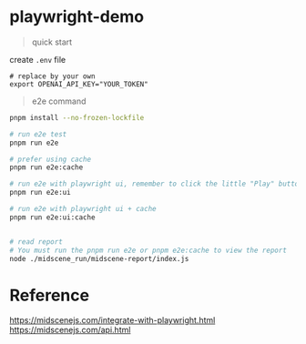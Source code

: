 # playwright-demo

> quick start

create `.env` file

```shell
# replace by your own
export OPENAI_API_KEY="YOUR_TOKEN"
```

> e2e command


```bash
pnpm install --no-frozen-lockfile

# run e2e test
pnpm run e2e

# prefer using cache
pnpm run e2e:cache

# run e2e with playwright ui, remember to click the little "Play" button on the upper-left corner
pnpm run e2e:ui

# run e2e with playwright ui + cache
pnpm run e2e:ui:cache


# read report
# You must run the pnpm run e2e or pnpm e2e:cache to view the report
node ./midscene_run/midscene-report/index.js
```


# Reference 

https://midscenejs.com/integrate-with-playwright.html
https://midscenejs.com/api.html
